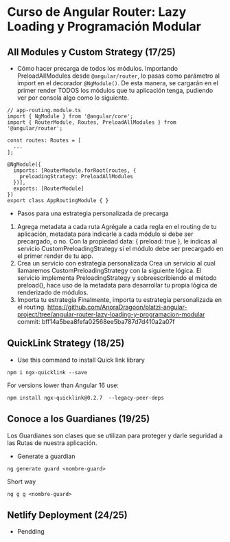 # Curso de Angular Router: Lazy Loading y Programación Modular

## All Modules y Custom Strategy (17/25)
- Cómo hacer precarga de todos los módulos.
Importando PreloadAllModules desde `@angular/router`, lo pasas como parámetro al import en el decorador `@NgModule()`. De esta manera, se cargarán en el primer render TODOS los módulos que tu aplicación tenga, pudiendo ver por consola algo como lo siguiente.

```
// app-routing.module.ts
import { NgModule } from '@angular/core';
import { RouterModule, Routes, PreloadAllModules } from '@angular/router';

const routes: Routes = [
  ...
];

@NgModule({
  imports: [RouterModule.forRoot(routes, {
    preloadingStrategy: PreloadAllModules
  })],
  exports: [RouterModule]
})
export class AppRoutingModule { }
```

- Pasos para una estrategia personalizada de precarga
1. Agrega metadata a cada ruta
Agrégale a cada regla en el routing de tu aplicación, metadata para indicarle a cada módulo si debe ser precargado, o no.
Con la propiedad data: { preload: true }, le indicas al servicio CustomPreloadingStrategy si el módulo debe ser precargado en el primer render de tu app.
2. Crea un servicio con estrategia personalizada
Crea un servicio al cual llamaremos CustomPreloadingStrategy con la siguiente lógica.
El servicio implementa PreloadingStrategy y sobreescribiendo el método preload(), hace uso de la metadata para desarrollar tu propia lógica de renderizado de módulos.
3. Importa tu estrategia
Finalmente, importa tu estrategia personalizada en el routing.
https://github.com/AnoraDragoon/platzi-angular-project/tree/angular-router-lazy-loading-y-programacion-modular
commit: bff14a5bea8fefa02568ee5ba787d7d410a2a07f

## QuickLink Strategy (18/25)

- Use this command to install Quick link library
```
npm i ngx-quicklink --save
```

For versions lower than Angular 16 use:
```
npm install ngx-quicklink@0.2.7  --legacy-peer-deps
```

## Conoce a los Guardianes (19/25)
Los Guardianes son clases que se utilizan para proteger y darle seguridad a las Rutas de nuestra aplicación.
- Generate a guardian
```
ng generate guard <nombre-guard> 
```

Short way
```
ng g g <nombre-guard>
```

## Netlify Deployment (24/25)
- Pendding